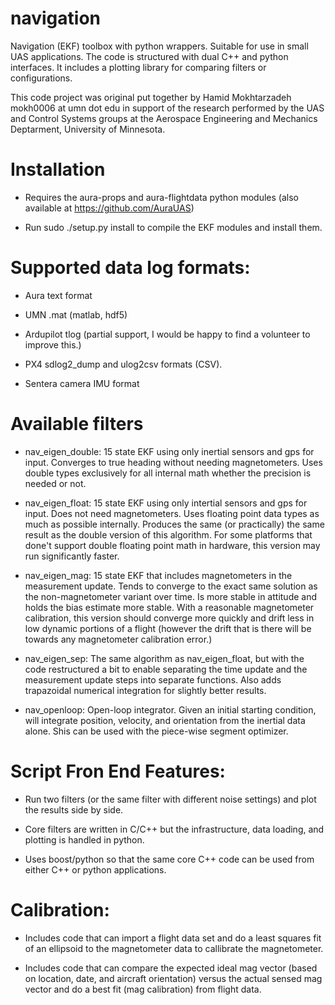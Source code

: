 # navigation

Navigation (EKF) toolbox with python wrappers.  Suitable for use in
small UAS applications.  The code is structured with dual C++ and
python interfaces.  It includes a plotting library for comparing
filters or configurations.

This code project was original put together by Hamid Mokhtarzadeh
mokh0006 at umn dot edu in support of the research performed by the
UAS and Control Systems groups at the Aerospace Engineering and
Mechanics Deptarment, University of Minnesota.

# Installation

* Requires the aura-props and aura-flightdata python modules (also available
  at https://github.com/AuraUAS)

* Run sudo ./setup.py install to compile the EKF modules and install them.

# Supported data log formats:

* Aura text format

* UMN .mat (matlab, hdf5)

* Ardupilot tlog (partial support, I would be happy to find a
  volunteer to improve this.)

* PX4 sdlog2_dump and ulog2csv formats (CSV).

* Sentera camera IMU format


# Available filters

* nav_eigen_double: 15 state EKF using only inertial sensors and gps
  for input.  Converges to true heading without needing magnetometers.
  Uses double types exclusively for all internal math whether the
  precision is needed or not.

* nav_eigen_float: 15 state EKF using only intertial sensors and gps
  for input.  Does not need magnetometers.  Uses floating point data
  types as much as possible internally.  Produces the same (or
  practically) the same result as the double version of this
  algorithm.  For some platforms that done't support double floating
  point math in hardware, this version may run significantly faster.

* nav_eigen_mag: 15 state EKF that includes magnetometers in the
  measurement update.  Tends to converge to the exact same solution as
  the non-magnetometer variant over time.  Is more stable in attitude
  and holds the bias estimate more stable.  With a reasonable
  magnetometer calibration, this version should converge more quickly
  and drift less in low dynamic portions of a flight (however the
  drift that is there will be towards any magnetometer calibration
  error.)

* nav_eigen_sep: The same algorithm as nav_eigen_float, but with the
  code restructured a bit to enable separating the time update and the
  measurement update steps into separate functions.  Also adds
  trapazoidal numerical integration for slightly better results.

* nav_openloop: Open-loop integrator.  Given an initial starting
  condition, will integrate position, velocity, and orientation from
  the inertial data alone.  Shis can be used with the piece-wise
  segment optimizer.


# Script Fron End Features:

* Run two filters (or the same filter with different noise settings)
  and plot the results side by side.

* Core filters are written in C/C++ but the infrastructure, data
  loading, and plotting is handled in python.

* Uses boost/python so that the same core C++ code can be used from
  either C++ or python applications.


# Calibration:

* Includes code that can import a flight data set and do a least
  squares fit of an ellipsoid to the magnetometer data to callibrate
  the magnetometer.

* Includes code that can compare the expected ideal mag vector (based
  on location, date, and aircraft orientation) versus the actual
  sensed mag vector and do a best fit (mag calibration) from flight data.
